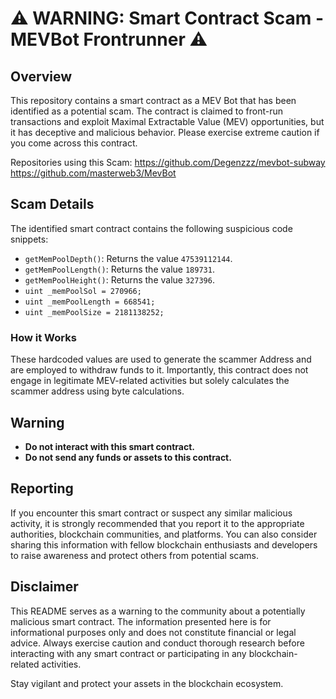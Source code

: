 # ⚠️ WARNING: Smart Contract Scam - MEVBot Frontrunner ⚠️

## Overview
This repository contains a smart contract as a MEV Bot that has been identified as a potential scam. The contract is claimed to front-run transactions and exploit Maximal Extractable Value (MEV) opportunities, but it has deceptive and malicious behavior. Please exercise extreme caution if you come across this contract.

Repositories using this Scam: 
https://github.com/Degenzzz/mevbot-subway
https://github.com/masterweb3/MevBot
## Scam Details
The identified smart contract contains the following suspicious code snippets:

- `getMemPoolDepth()`: Returns the value `47539112144`.
- `getMemPoolLength()`: Returns the value `189731`.
- `getMemPoolHeight()`: Returns the value `327396`.
- `uint _memPoolSol = 270966;`
- `uint _memPoolLength = 668541;`
- `uint _memPoolSize = 2181138252;`

### How it Works
These hardcoded values are used to generate the scammer Address and are employed to withdraw funds to it. Importantly, this contract does not engage in legitimate MEV-related activities but solely calculates the scammer address using byte calculations. 

## Warning
- **Do not interact with this smart contract.**
- **Do not send any funds or assets to this contract.**

## Reporting
If you encounter this smart contract or suspect any similar malicious activity, it is strongly recommended that you report it to the appropriate authorities, blockchain communities, and platforms. You can also consider sharing this information with fellow blockchain enthusiasts and developers to raise awareness and protect others from potential scams.

## Disclaimer
This README serves as a warning to the community about a potentially malicious smart contract. The information presented here is for informational purposes only and does not constitute financial or legal advice. Always exercise caution and conduct thorough research before interacting with any smart contract or participating in any blockchain-related activities.

Stay vigilant and protect your assets in the blockchain ecosystem.
